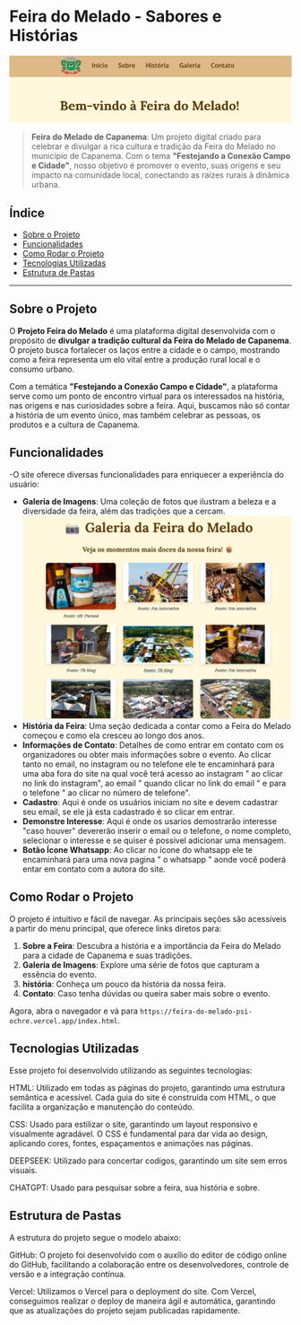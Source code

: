 # Feira do Melado - Sabores e Histórias

![Logo ou Imagem do Projeto](readme/inicio.png)

> **Feira do Melado de Capanema**: Um projeto digital criado para celebrar e divulgar a rica cultura e tradição da Feira do Melado no município de Capanema. Com o tema **"Festejando a Conexão Campo e Cidade"**, nosso objetivo é promover o evento, suas origens e seu impacto na comunidade local, conectando as raízes rurais à dinâmica urbana.


## Índice

- [Sobre o Projeto](#sobre-o-projeto)
- [Funcionalidades](#funcionalidades)
- [Como Rodar o Projeto](#como-rodar-o-projeto)
- [Tecnologias Utilizadas](#tecnologias-utilizadas)
- [Estrutura de Pastas](#estrutura-de-pastas)

---

## Sobre o Projeto

O **Projeto Feira do Melado** é uma plataforma digital desenvolvida com o propósito de **divulgar a tradição cultural da Feira do Melado de Capanema**. O projeto busca fortalecer os laços entre a cidade e o campo, mostrando como a feira representa um elo vital entre a produção rural local e o consumo urbano.

Com a temática **"Festejando a Conexão Campo e Cidade"**, a plataforma serve como um ponto de encontro virtual para os interessados na história, nas origens e nas curiosidades sobre a feira. Aqui, buscamos não só contar a história de um evento único, mas também celebrar as pessoas, os produtos e a cultura de Capanema.

## Funcionalidades

-O site oferece diversas funcionalidades para enriquecer a experiência do usuário:

- **Galeria de Imagens**: Uma coleção de fotos que ilustram a beleza e a diversidade da feira, além das tradições que a cercam.
![Exemplo de tela](readme/readmegaleria.png)
- **História da Feira**: Uma seção dedicada a contar como a Feira do Melado começou e como ela cresceu ao longo dos anos.
- **Informações de Contato**: Detalhes de como entrar em contato com os organizadores ou obter mais informações sobre o evento. Ao clicar tanto no email, no instagram ou no telefone ele te encaminhará para uma aba fora do site na qual você terá acesso ao instagram " ao clicar no link do instagram", ao email " quando clicar no link do email " e para o telefone " ao clicar no número de telefone".
-  **Cadastro**: Aqui é onde os usuários iniciam no site e devem cadastrar seu email, se ele já esta cadastrado é so clicar em entrar.
- **Demonstre Interesse**: Aqui é onde os usarios demostrarão interesse "caso houver" devererão inserir o email ou o telefone, o nome completo, selecionar o interesse e se quiser é possivel adicionar uma mensagem.
- **Botão Ícone Whatsapp**: Ao clicar no ícone do whatsapp ele te encaminhará para uma nova pagina " o whatsapp " aonde você poderá entar em contato com a autora do site.


## Como Rodar o Projeto

O projeto é intuitivo e fácil de navegar. As principais seções são acessíveis a partir do menu principal, que oferece links diretos para:

1. **Sobre a Feira**: Descubra a história e a importância da Feira do Melado para a cidade de Capanema e suas tradições.
2. **Galeria de Imagens**: Explore uma série de fotos que capturam a essência do evento.
3. **história**: Conheça um pouco da história da nossa feira.
4. **Contato**: Caso tenha dúvidas ou queira saber mais sobre o evento.


Agora, abra o navegador e vá para `https://feira-do-melado-psi-ochre.vercel.app/index.html`.

## Tecnologias Utilizadas

Esse projeto foi desenvolvido utilizando as seguintes tecnologias:

HTML: Utilizado em todas as páginas do projeto, garantindo uma estrutura semântica e acessível. Cada guia do site é construída com HTML, o que facilita a organização e manutenção do conteúdo.

CSS: Usado para estilizar o site, garantindo um layout responsivo e visualmente agradável. O CSS é fundamental para dar vida ao design, aplicando cores, fontes, espaçamentos e animações nas páginas.

DEEPSEEK: Utilizado para concertar codigos, garantindo um site sem erros visuais.

CHATGPT: Usado para pesquisar sobre a feira, sua história e sobre.


## Estrutura de Pastas

A estrutura do projeto segue o modelo abaixo:

GitHub: O projeto foi desenvolvido com o auxílio do editor de código online do GitHub, facilitando a colaboração entre os desenvolvedores, controle de versão e a integração contínua.

Vercel: Utilizamos o Vercel para o deployment do site. Com Vercel, conseguimos realizar o deploy de maneira ágil e automática, garantindo que as atualizações do projeto sejam publicadas rapidamente.


